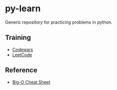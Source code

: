 # py-learn
Generic repository for practicing problems in python.

## Training
- [Codewars](https://www.codewars.com/)
- [LeetCode](https://leetcode.com)

## Reference
- [Big-O Cheat Sheet](http://bigocheatsheet.com/)
